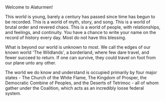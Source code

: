 Welcome to Alaturmen!

This world is young, barely a century has passed since time has begun to be recorded. This is a world of myth, story, and song. This is a world of brutal order and revered chaos. This is a world of people, with relationships, and feelings, and continuity. You have a chance to write your name on the record of history every day. Most do not have this blessing.

What is beyond our world is unknown to most. We call the edges of our known world 'The Wildlands', a borderland, where few dare travel, and fewer succeed to return. If one can survive, they could travel on foot from our plane unto any other.

The world we do know and understand is occupied primarily by four major states - The Church of the White Flame, The Kingdom of Prosper, the Democratic Combine of Peoples, and the Deserts of Tetrimoc - all of whom gather under the Coalition, which acts as an incredibly loose federal system.